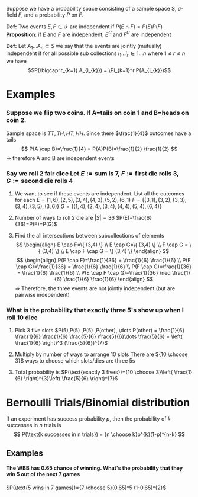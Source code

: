 Suppose we have a probability space consisting of a sample space S, $\sigma$-field $F$, and a probability $P$ on $F$.

**Def:** Two events $E,F \in \mathscr{F}$ are independent if $P(E \cap F)=P(E)P(F)$ 
**Proposition**: if $E$ and $F$ are independent, $E^C$ and $F^C$ are independent

**Def:** Let $A_{1}\dots A_{n} \subset S$ we say that the events are jointly (mutually) independent if for all possible sub collections $i_{1}\dots i_{r} \in {1\dots n}$ where $1\leq r\leq n$ we have
$$P(\bigcap^r_{k=1} A_{i_{k}}) = \Pi_{k=1}^r P(A_{i_{k}})$$



# Examples
### Suppose we flip two coins. If A=tails on coin 1 and B=heads on coin 2.
Sample space is ${TT, TH, HT, HH}$. Since there $\frac{1}{4}$ outcomes have a tails
$$
P(A \cap B)=\frac{1}{4} = P(A)P(B)=\frac{1}{2} \frac{1}{2}
$$
=> therefore A and B are independent events

### Say we roll 2 fair dice Let $E :=\text{sum is 7}$, $F:= \text{first die rolls 3}$, $G:= \text{second die rolls 4}$ 
1) We want to see if these events are independent. List all the outcomes for each
$E={(1,6), (2, 5), (3, 4), (4, 3), (5, 2), (6,1)}$
$F=\{ (3,1), (3, 2), (3, 3), (3, 4), (3,5), (3,6) \}$
$G=\{ (1, 4), (2,4 ), (3, 4), (4,4), (5,4), (6,4) \}$

2) Number of ways to roll 2 die are $|S|=36$
$P(E)=\frac{6}{36}=P(F)=P(G)$ 

3) Find the all intersections between subcollections of elements
$$
\begin{align}
E \cap F=\{ (3,4) \} \\
E \cap G=\{ (3,4) \} \\
F \cap G = \{ (3,4) \} \\
E \cap F \cap G = \{ (3,4) \}
\end{align}
$$
$$
\begin{align}
P(E \cap F)=\frac{1}{36} = \frac{1}{6} \frac{1}{6} \\
P(E \cap G)=\frac{1}{36} = \frac{1}{6} \frac{1}{6} \\
P(F \cap G)=\frac{1}{36} = \frac{1}{6} \frac{1}{6} \\
P(E \cap F \cap G)=\frac{1}{36} \neq \frac{1}{6} \frac{1}{6} \frac{1}{6}
\end{align}
$$
=> Therefore, the three events are not jointly independent (but are pairwise independent)

### What is the probability that exactly three 5's show up when I roll 10 dice
1) Pick 3 five slots
$P(5),P(5) ,P(5) ,P(other), \dots P(other) = \frac{1}{6} \frac{1}{6} \frac{1}{6} \frac{5}{6} \frac{5}{6}\dots \frac{5}{6} = \left( \frac{1}{6} \right)^3 (\frac{5}{6})^{7}$ 

2) Multiply by number of ways to arrange 10 slots
There are ${10 \choose 3}$ ways to choose which slots/dies are three 5s

3) Total probability is $P(\text{exactly 3 fives})={10 \choose 3}\left( \frac{1}{6} \right)^{3}\left( \frac{5}{6} \right)^{7}$


# Bernoulli Trials/Binomial distribution
If an experiment has success probability $p$, then the probability of $k$ successes in $n$ trials is 
$$
P(\text{k successes in n trials}) = {n \choose k}p^{k}(1-p)^{n-k}
$$


## Examples
#### The WBB has 0.65 chance of winning. What's the probability that they win 5 out of the next 7 games
$P(\text{5 wins in 7 games})={7 \choose 5}(0.65)^5 (1-0.65)^{2}$